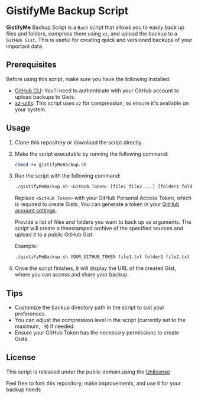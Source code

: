# GistifyMe Backup Script

**GistifyMe** Backup Script is a `Bash` script that allows you to easily back up files and folders, compress them using `xz`, and upload the backup to a `GitHub Gist`. This is useful for creating quick and versioned backups of your important data.

## Prerequisites

Before using this script, make sure you have the following installed:

- [GitHub CLI](https://cli.github.com/): You'll need to authenticate with your GitHub account to upload backups to Gists.
- [xz-utils](https://tukaani.org/xz/): This script uses `xz` for compression, so ensure it's available on your system.

## Usage

1. Clone this repository or download the script directly.

2. Make the script executable by running the following command:

   ```bash
   chmod +x gistifyMeBackup.sh
   ```

3. Run the script with the following command:

   ```bash
   ./gistifyMeBackup.sh <GitHub Token> [file1 file2 ...] [folder1 folder2 ...]
   ```

   Replace `<GitHub Token>` with your GitHub Personal Access Token, which is required to create Gists. You can generate a token in your [GitHub account settings](https://github.com/settings/tokens).

   Provide a list of files and folders you want to back up as arguments. The script will create a timestamped archive of the specified sources and upload it to a public GitHub Gist.

   Example:

   ```bash
   ./gistifyMeBackup.sh YOUR_GITHUB_TOKEN file1.txt folder1 file2.txt
   ```

4. Once the script finishes, it will display the URL of the created Gist, where you can access and share your backup.

## Tips

- Customize the backup directory path in the script to suit your preferences.
- You can adjust the compression level in the script (currently set to the maximum, `-9`) if needed.
- Ensure your GitHub Token has the necessary permissions to create Gists.

## License

This script is released under the public domain using the [Unlicense](https://unlicense.org/)

Feel free to fork this repository, make improvements, and use it for your backup needs